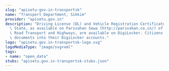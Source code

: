 ```yaml
---
slug: "apisetu-gov-in-transportsk"
name: "Transport Department, Sikkim"
provider: "apisetu.gov.in"
description: "Driving License (DL) and Vehicle Registration Certificate (RC) of the\
  \ State, as available on Parivahan Sewa (http://parivahan.co.in/) of Ministry of\
  \ Road Transport and Highways, are available on DigiLocker. Citizens can pull these\
  \ documents into their DigiLocker accounts."
logo: "apisetu.gov.in-transportsk-logo.svg"
logoMediaType: "image/svg+xml"
tags:
- name: "open_data"
stubs: "apisetu.gov.in-transportsk-stubs.json"
---
```

